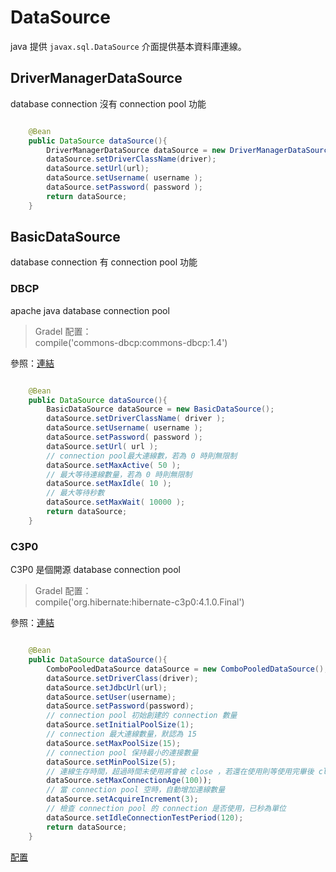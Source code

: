 # DataSource

java 提供 ` javax.sql.DataSource ` 介面提供基本資料庫連線。

## DriverManagerDataSource

database connection 沒有 connection pool 功能

```java

    @Bean
    public DataSource dataSource(){
        DriverManagerDataSource dataSource = new DriverManagerDataSource();
        dataSource.setDriverClassName(driver);
        dataSource.setUrl(url);
        dataSource.setUsername( username );
        dataSource.setPassword( password );
        return dataSource;
    }


```

## BasicDataSource

database connection 有 connection pool 功能

### DBCP

apache java database connection pool

> Gradel 配置：<br>
> compile('commons-dbcp:commons-dbcp:1.4')

參照：[連結](https://blog.csdn.net/z_x_1000/article/details/14055571)

```java

    @Bean
    public DataSource dataSource(){
        BasicDataSource dataSource = new BasicDataSource();
        dataSource.setDriverClassName( driver );
        dataSource.setUsername( username );
        dataSource.setPassword( password );
        dataSource.setUrl( url );
        // connection pool最大連線數，若為 0 時則無限制
        dataSource.setMaxActive( 50 );
        // 最大等待連線數量，若為 0 時則無限制
        dataSource.setMaxIdle( 10 );
        // 最大等待秒數
        dataSource.setMaxWait( 10000 );
        return dataSource;
    }

```

### C3P0

C3P0 是個開源 database connection pool

> Gradel 配置：<br>
> compile('org.hibernate:hibernate-c3p0:4.1.0.Final')

參照：[連結](http://josh-persistence.iteye.com/blog/2229929)

```java

    @Bean
    public DataSource dataSource(){
        ComboPooledDataSource dataSource = new ComboPooledDataSource(); 
        dataSource.setDriverClass(driver);  
        dataSource.setJdbcUrl(url);  
        dataSource.setUser(username);  
        dataSource.setPassword(password); 
        // connection pool 初始創建的 connection 數量
        dataSource.setInitialPoolSize(1);
        // connection 最大連線數量，默認為 15
        dataSource.setMaxPoolSize(15);
        // connection pool 保持最小的連接數量
        dataSource.setMinPoolSize(5);
        // 連線生存時間，超過時間未使用將會被 close ，若還在使用則等使用完畢後 close
        dataSource.setMaxConnectionAge(100));
        // 當 connection pool 空時，自動增加連線數量
    	dataSource.setAcquireIncrement(3);
        // 檢查 connection pool 的 connection 是否使用，已秒為單位
    	dataSource.setIdleConnectionTestPeriod(120);
        return dataSource;
    }

```

[配置](https://mvnrepository.com/artifact/org.hibernate/hibernate-c3p0/4.1.0.Final)